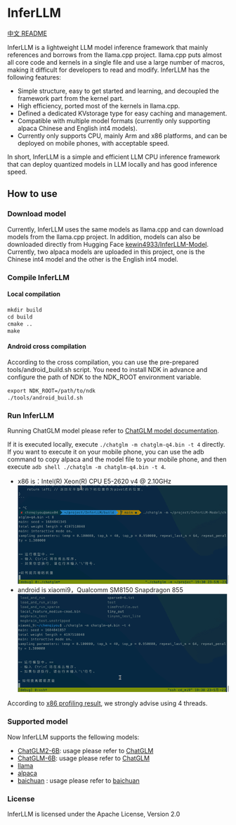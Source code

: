 # InferLLM 
[中文 README](./README_Chinese.md)

InferLLM is a lightweight LLM model inference framework that mainly references and borrows from the llama.cpp project. llama.cpp puts almost all core code and kernels in a single file and use a large number of macros, making it difficult for developers to read and modify. InferLLM has the following features:

- Simple structure, easy to get started and learning, and decoupled the framework part from the kernel part.
- High efficiency, ported most of the kernels in llama.cpp.
- Defined a dedicated KVstorage type for easy caching and management.
- Compatible with multiple model formats (currently only supporting alpaca Chinese and English int4 models).
- Currently only supports CPU, mainly Arm and x86 platforms, and can be deployed on mobile phones, with acceptable speed.

In short, InferLLM is a simple and efficient LLM CPU inference framework that can deploy quantized models in LLM locally and has good inference speed.

## How to use
### Download model
Currently, InferLLM uses the same models as llama.cpp and can download models from the llama.cpp project. In addition, models can also be downloaded directly from Hugging Face [kewin4933/InferLLM-Model](https://huggingface.co/kewin4933/InferLLM-Model/tree/main). Currently, two alpaca models are uploaded in this project, one is the Chinese int4 model and the other is the English int4 model.

### Compile InferLLM
#### Local compilation
```shell
mkdir build
cd build
cmake ..
make
```
#### Android cross compilation
According to the cross compilation, you can use the pre-prepared tools/android_build.sh script. You need to install NDK in advance and configure the path of NDK to the NDK_ROOT environment variable.
```shell
export NDK_ROOT=/path/to/ndk
./tools/android_build.sh
```
### Run InferLLM
Running ChatGLM model please refer to [ChatGLM model documentation](./application/chatglm/Readme.md).

If it is executed locally, execute `./chatglm -m chatglm-q4.bin -t 4` directly. If you want to execute it on your mobile phone, you can use the adb command to copy alpaca and the model file to your mobile phone, and then execute `adb shell ./chatglm -m chatglm-q4.bin -t 4`. 
- x86 is：Intel(R) Xeon(R) CPU E5-2620 v4 @ 2.10GHz
![x86 running](./assets/ChatGLM-x86.gif )
- android is xiaomi9，Qualcomm SM8150 Snapdragon 855
![android running](./assets/arm-mi9.gif)

According to [x86 profiling result](./docs/profile.md), we strongly advise using 4 threads.

### Supported model
Now InferLLM supports the fellowing models:
* [ChatGLM2-6B](https://github.com/THUDM/ChatGLM2-6B): usage please refer to [ChatGLM](./application/chatglm/Readme.md)
* [ChatGLM-6B](https://github.com/THUDM/ChatGLM-6B): usage please refer to [ChatGLM](./application/chatglm/Readme.md)
* [llama](https://github.com/facebookresearch/llama)
* [alpaca](https://crfm.stanford.edu/2023/03/13/alpaca.html)
* [baichuan](https://github.com/baichuan-inc/baichuan-7B) : usage please refer to [baichuan](./application/baichuan/Readme.md)
### License
InferLLM is licensed under the Apache License, Version 2.0
